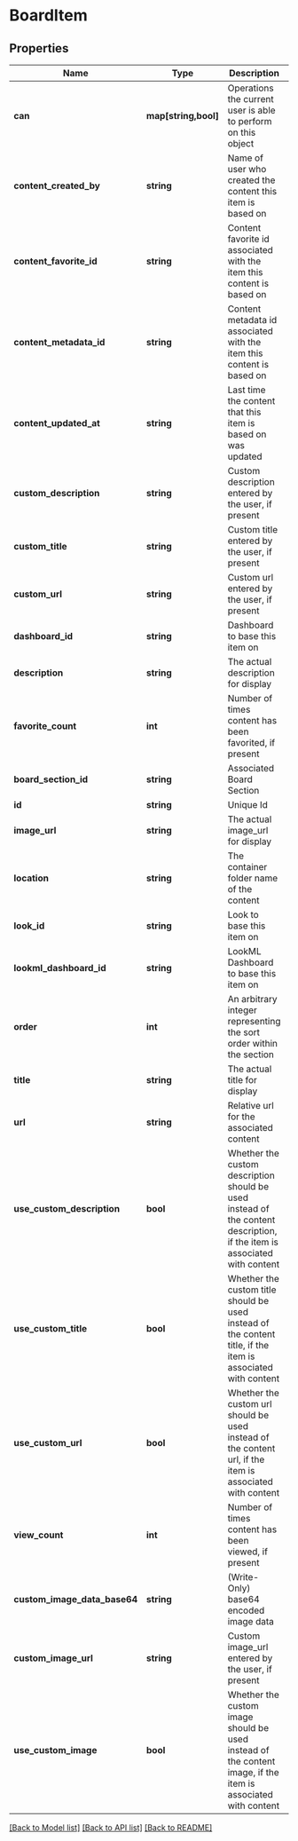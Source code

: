 # BoardItem

## Properties
Name | Type | Description | Notes
------------ | ------------- | ------------- | -------------
**can** | **map[string,bool]** | Operations the current user is able to perform on this object | [optional] 
**content_created_by** | **string** | Name of user who created the content this item is based on | [optional] 
**content_favorite_id** | **string** | Content favorite id associated with the item this content is based on | [optional] 
**content_metadata_id** | **string** | Content metadata id associated with the item this content is based on | [optional] 
**content_updated_at** | **string** | Last time the content that this item is based on was updated | [optional] 
**custom_description** | **string** | Custom description entered by the user, if present | [optional] 
**custom_title** | **string** | Custom title entered by the user, if present | [optional] 
**custom_url** | **string** | Custom url entered by the user, if present | [optional] 
**dashboard_id** | **string** | Dashboard to base this item on | [optional] 
**description** | **string** | The actual description for display | [optional] 
**favorite_count** | **int** | Number of times content has been favorited, if present | [optional] 
**board_section_id** | **string** | Associated Board Section | [optional] 
**id** | **string** | Unique Id | [optional] 
**image_url** | **string** | The actual image_url for display | [optional] 
**location** | **string** | The container folder name of the content | [optional] 
**look_id** | **string** | Look to base this item on | [optional] 
**lookml_dashboard_id** | **string** | LookML Dashboard to base this item on | [optional] 
**order** | **int** | An arbitrary integer representing the sort order within the section | [optional] 
**title** | **string** | The actual title for display | [optional] 
**url** | **string** | Relative url for the associated content | [optional] 
**use_custom_description** | **bool** | Whether the custom description should be used instead of the content description, if the item is associated with content | [optional] 
**use_custom_title** | **bool** | Whether the custom title should be used instead of the content title, if the item is associated with content | [optional] 
**use_custom_url** | **bool** | Whether the custom url should be used instead of the content url, if the item is associated with content | [optional] 
**view_count** | **int** | Number of times content has been viewed, if present | [optional] 
**custom_image_data_base64** | **string** | (Write-Only) base64 encoded image data | [optional] 
**custom_image_url** | **string** | Custom image_url entered by the user, if present | [optional] 
**use_custom_image** | **bool** | Whether the custom image should be used instead of the content image, if the item is associated with content | [optional] 

[[Back to Model list]](../README.md#documentation-for-models) [[Back to API list]](../README.md#documentation-for-api-endpoints) [[Back to README]](../README.md)


